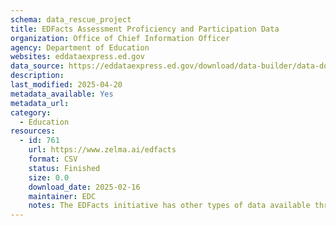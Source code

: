 ```yaml
---
schema: data_rescue_project 
title: EDFacts Assessment Proficiency and Participation Data
organization: Office of Chief Information Officer
agency: Department of Education
websites: eddataexpress.ed.gov
data_source: https://eddataexpress.ed.gov/download/data-builder/data-download-tool?f%5B0%5D=school_year%3A2022-2023&f%5B1%5D=state_name%3AALABAMA
description: 
last_modified: 2025-04-20
metadata_available: Yes
metadata_url: 
category:
  - Education 
resources:
  - id: 761
    url: https://www.zelma.ai/edfacts
    format: CSV
    status: Finished
    size: 0.0
    download_date: 2025-02-16
    maintainer: EDC
    notes: The EDFacts initiative has other types of data available through the ED Data Express. The archived data currently only include the assessment performance and participation rate data files.
---
```

